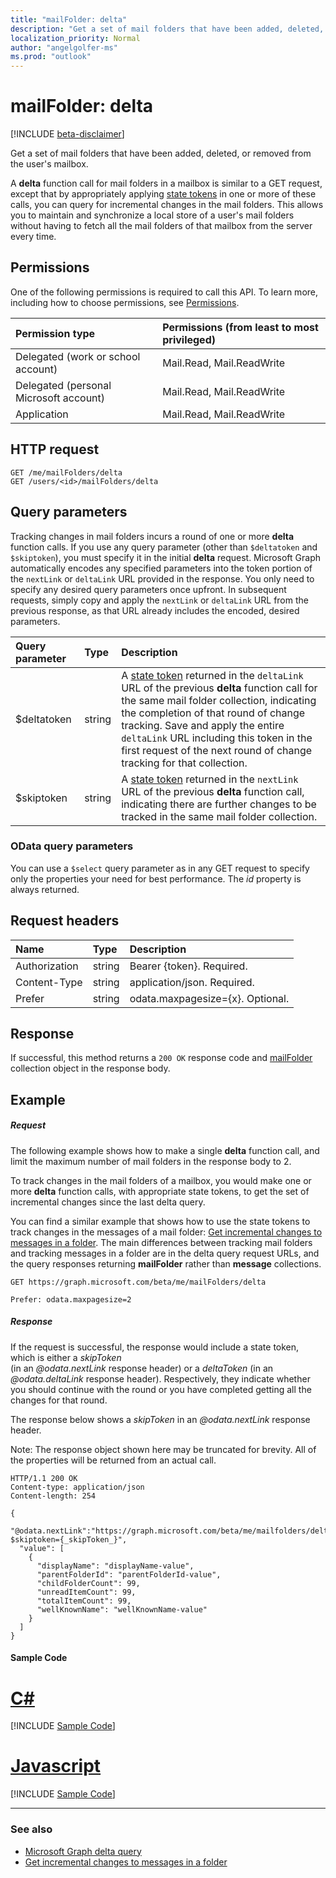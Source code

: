 ```yaml
---
title: "mailFolder: delta"
description: "Get a set of mail folders that have been added, deleted, or removed from the user's mailbox."
localization_priority: Normal
author: "angelgolfer-ms"
ms.prod: "outlook"
---
```


# mailFolder: delta

[!INCLUDE [beta-disclaimer](../../includes/beta-disclaimer.md)]

Get a set of mail folders that have been added, deleted, or removed from the user's mailbox.

A **delta** function call for mail folders in a mailbox is similar to a GET request, except that by appropriately 
applying [state tokens](/graph/delta-query-overview) in one or more of these calls, 
you can query for incremental changes in the mail folders. This allows you to maintain and synchronize 
a local store of a user's mail folders without having to fetch all the mail folders of that mailbox from the server every time.

## Permissions
One of the following permissions is required to call this API. To learn more, including how to choose permissions, see [Permissions](/graph/permissions-reference).


|Permission type      | Permissions (from least to most privileged)              |
|:--------------------|:---------------------------------------------------------|
|Delegated (work or school account) | Mail.Read, Mail.ReadWrite    |
|Delegated (personal Microsoft account) | Mail.Read, Mail.ReadWrite    |
|Application | Mail.Read, Mail.ReadWrite |

## HTTP request
<!-- { "blockType": "ignored" } -->
```http
GET /me/mailFolders/delta
GET /users/<id>/mailFolders/delta
```

## Query parameters

Tracking changes in mail folders incurs a round of one or more **delta** function calls. If you use any query parameter 
(other than `$deltatoken` and `$skiptoken`), you must specify 
it in the initial **delta** request. Microsoft Graph automatically encodes any specified parameters 
into the token portion of the `nextLink` or `deltaLink` URL provided in the response. 
You only need to specify any desired query parameters once upfront. 
In subsequent requests, simply copy and apply the `nextLink` or `deltaLink` URL from the previous response, as that URL already 
includes the encoded, desired parameters.

| Query parameter	   | Type	|Description|
|:---------------|:--------|:----------|
| $deltatoken | string | A [state token](/graph/delta-query-overview) returned in the `deltaLink` URL of the previous **delta** function call for the same mail folder collection, indicating the completion of that round of change tracking. Save and apply the entire `deltaLink` URL including this token in the first request of the next round of change tracking for that collection.|
| $skiptoken | string | A [state token](/graph/delta-query-overview) returned in the `nextLink` URL of the previous **delta** function call, indicating there are further changes to be tracked in the same mail folder collection. |

### OData query parameters

You can use a `$select` query parameter as in any GET request to specify only the properties your need for best performance. The 
_id_ property is always returned. 

## Request headers
| Name       | Type | Description |
|:---------------|:----------|:----------|
| Authorization  | string  | Bearer {token}. Required. |
| Content-Type  | string  | application/json. Required. |
| Prefer | string  | odata.maxpagesize={x}. Optional. |

## Response

If successful, this method returns a `200 OK` response code and [mailFolder](../resources/mailfolder.md) collection object in the response body.

## Example
##### Request
The following example shows how to make a single **delta** function call, and limit the maximum number of mail folders 
in the response body to 2.

To track changes in the mail folders of a mailbox, you would make one or more **delta** function calls, with 
appropriate state tokens, to get the set of incremental changes since the last delta query. 

You can find a similar example that shows how to use the state tokens to track changes in the messages of a mail folder: 
[Get incremental changes to messages in a folder](/graph/delta-query-messages). The main differences
between tracking mail folders and tracking messages in a folder are in the delta query request URLs, and the query responses 
returning **mailFolder** rather than **message** collections.

<!-- {
  "blockType": "request",
  "name": "mailfolder_delta"
}-->
```http
GET https://graph.microsoft.com/beta/me/mailFolders/delta

Prefer: odata.maxpagesize=2
```

##### Response

If the request is successful, the response would include a state token, which is either a _skipToken_  
(in an _@odata.nextLink_ response header) or a _deltaToken_ (in an _@odata.deltaLink_ response header). 
Respectively, they indicate whether you should continue with the round or you have completed 
getting all the changes for that round.

The response below shows a _skipToken_ in an _@odata.nextLink_ response header.

Note: The response object shown here may be truncated for brevity. All of the properties will be returned from an actual call.
<!-- {
  "blockType": "response",
  "truncated": true,
  "@odata.type": "microsoft.graph.mailFolder",
  "isCollection": true
} -->
```http
HTTP/1.1 200 OK
Content-type: application/json
Content-length: 254

{
  "@odata.nextLink":"https://graph.microsoft.com/beta/me/mailfolders/delta?$skiptoken={_skipToken_}",
  "value": [
    {
      "displayName": "displayName-value",
      "parentFolderId": "parentFolderId-value",
      "childFolderCount": 99,
      "unreadItemCount": 99,
      "totalItemCount": 99,
      "wellKnownName": "wellKnownName-value"
    }
  ]
}
```
#### Sample Code
# [C#](#tab/CS)
[!INCLUDE [Sample Code]( ../includes/mailfolder_delta-C#-snippets.md)]

# [Javascript](#tab/Javascript)
[!INCLUDE [Sample Code]( ../includes/mailfolder_delta-Javascript-snippets.md)]

---


### See also

- [Microsoft Graph delta query](/graph/delta-query-overview)
- [Get incremental changes to messages in a folder](/graph/delta-query-messages)

<!-- uuid: 8fcb5dbc-d5aa-4681-8e31-b001d5168d79
2015-10-25 14:57:30 UTC -->
<!--
{
  "type": "#page.annotation",
  "description": "mailFolder: delta",
  "keywords": "",
  "section": "documentation",
  "tocPath": "",
  "suppressions": [
    "Error: /api-reference/beta/api/mailfolder-delta.md:\r\n      Exception processing links.\r\n    System.ArgumentException: Link Definition was null. Link text: !INCLUDE [beta-disclaimer](../../includes/beta-disclaimer.md)\r\n      at ApiDoctor.Validation.DocFile.get_LinkDestinations()\r\n      at ApiDoctor.Validation.DocSet.ValidateLinks(Boolean includeWarnings, String[] relativePathForFiles, IssueLogger issues, Boolean requireFilenameCaseMatch, Boolean printOrphanedFiles)"
  ]
}
-->
